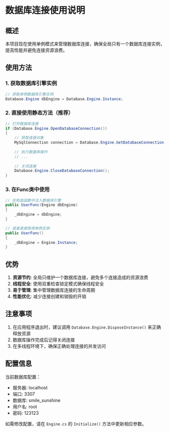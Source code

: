 # 数据库连接使用说明

## 概述

本项目现在使用单例模式来管理数据库连接，确保全局只有一个数据库连接实例，提高性能并避免连接资源浪费。

## 使用方法

### 1. 获取数据库引擎实例

```csharp
// 获取单例数据库引擎实例
Database.Engine dbEngine = Database.Engine.Instance;
```

### 2. 直接使用静态方法（推荐）

```csharp
// 打开数据库连接
if (Database.Engine.OpenDatabaseConnection())
{
    // 获取连接对象
    MySqlConnection connection = Database.Engine.GetDatabaseConnection();
    
    // 执行数据库操作
    // ...
    
    // 关闭连接
    Database.Engine.CloseDatabaseConnection();
}
```

### 3. 在Func类中使用

```csharp
// 在构造函数中注入数据库引擎
public UserFunc(Engine dbEngine)
{
    _dbEngine = dbEngine;
}

// 或者直接使用单例实例
public UserFunc()
{
    _dbEngine = Engine.Instance;
}
```

## 优势

1. **资源节约**: 全局只维护一个数据库连接，避免多个连接造成的资源浪费
2. **线程安全**: 使用双重检查锁定模式确保线程安全
3. **易于管理**: 集中管理数据库连接的生命周期
4. **性能优化**: 减少连接创建和销毁的开销

## 注意事项

1. 在应用程序退出时，建议调用 `Database.Engine.DisposeInstance()` 来正确释放资源
2. 数据库操作完成后记得关闭连接
3. 在多线程环境下，确保正确处理连接的并发访问

## 配置信息

当前数据库配置：
- 服务器: localhost
- 端口: 3307
- 数据库: smile_sunshine
- 用户名: root
- 密码: 123123

如需修改配置，请在 `Engine.cs` 的 `Initialize()` 方法中更新相应参数。